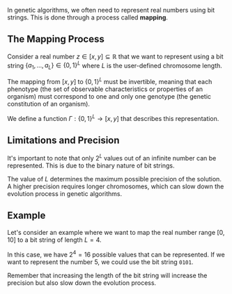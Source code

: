 In genetic algorithms, we often need to represent real numbers using bit strings. This is done through a process called **mapping**.

## The Mapping Process

Consider a real number $z \in [x, y] \subseteq \mathbb{R}$ that we want to represent using a bit string $\{a_1,…,a_L\} \in \{0,1\}^L$ where $L$ is the user-defined chromosome length. 

The mapping from $[x,y]$ to $\{0,1\}^L$ must be invertible, meaning that each phenotype (the set of observable characteristics or properties of an organism) must correspond to one and only one genotype (the genetic constitution of an organism).

We define a function $\Gamma: \{0,1\}^L \rightarrow [x,y]$ that describes this representation.

## Limitations and Precision

It's important to note that only $2^L$ values out of an infinite number can be represented. This is due to the binary nature of bit strings. 

The value of $L$ determines the maximum possible precision of the solution. A higher precision requires longer chromosomes, which can slow down the evolution process in genetic algorithms.

## Example

Let's consider an example where we want to map the real number range $[0, 10]$ to a bit string of length $L=4$. 

In this case, we have $2^4 = 16$ possible values that can be represented. If we want to represent the number 5, we could use the bit string `0101`.

Remember that increasing the length of the bit string will increase the precision but also slow down the evolution process.
